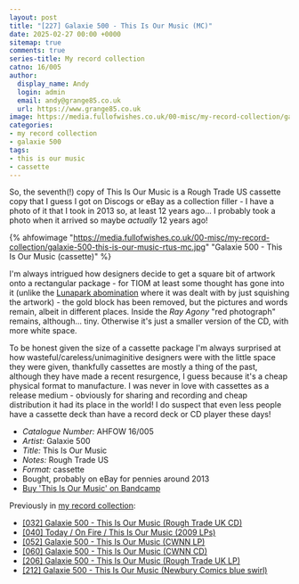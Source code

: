 ```yaml
---
layout: post
title: "[227] Galaxie 500 - This Is Our Music (MC)"
date: 2025-02-27 00:00 +0000
sitemap: true
comments: true
series-title: My record collection
catno: 16/005
author:
  display_name: Andy
  login: admin
  email: andy@grange85.co.uk
  url: https://www.grange85.co.uk
image: https://media.fullofwishes.co.uk/00-misc/my-record-collection/galaxie-500-this-is-our-music-rtus-mc.jpg
categories:
- my record collection
- galaxie 500
tags:
- this is our music
- cassette
---
```

So, the seventh(!) copy of This Is Our Music is a Rough Trade US cassette copy that I guess I got on Discogs or eBay as a collection filler - I have a photo of it that I took in 2013 so, at least 12 years ago... I probably took a photo when it arrived so maybe _actually_ 12 years ago!

{% ahfowimage "https://media.fullofwishes.co.uk/00-misc/my-record-collection/galaxie-500-this-is-our-music-rtus-mc.jpg" "Galaxie 500 - This Is Our Music (cassette)" %}

I'm always intrigued how designers decide to get a square bit of artwork onto a rectangular package - for TIOM at least some thought has gone into it (unlike the [Lunapark abomination](/2025/01/02/my-record-collection-luna-lunapark-elektra-cassette/) where it was dealt with by just squishing the artwork) - the gold block has been removed, but the pictures and words remain, albeit in different places. Inside the _Ray Agony_ "red photograph" remains, although... tiny. Otherwise it's just a smaller version of the CD, with more white space.

To be honest given the size of a cassette package I'm always surprised at how wasteful/careless/unimaginitive designers were with the little space they were given, thankfully cassettes are mostly a thing of the past, although they have made a recent resurgence, I guess because it's a cheap physical format to manufacture. I was never in love with cassettes as a release medium - obviously for sharing and recording and cheap distribution it had its place in the world! I do suspect that even less people have a cassette deck than have a record deck or CD player these days!

 - *Catalogue Number:* AHFOW 16/005
 - *Artist:* Galaxie 500
 - *Title:* This Is Our Music
 - *Notes:* Rough Trade US
 - *Format:* cassette
 - Bought, probably on eBay for pennies around 2013
 - [Buy 'This Is Our Music' on Bandcamp](https://galaxie500.bandcamp.com/album/this-is-our-music)

Previously in [my record collection](/category/my-record-collection):
 - [\[032\] Galaxie 500 - This Is Our Music (Rough Trade UK CD)](/2023/05/08/my-record-collection-032-galaxie-500-this-is-our-music/)
 - [\[040\] Today / On Fire / This Is Our Music (2009 LPs)](/2023/06/05/my-record-collection-040-today-on-fire-this-is-our-music/)
 - [\[052\] Galaxie 500 - This Is Our Music (CWNN LP)](/2023/07/17/my-record-collection-052-galaxie-500-this-is-our-music/)
 - [\[060\] Galaxie 500 - This Is Our Music (CWNN CD)](/2023/08/10/my-record-collection-059-galaxie-500-this-is-our-music/)
 - [\[206\] Galaxie 500 - This Is Our Music (Rough Trade UK LP)](/2024/12/12/my-record-collection-196-galaxie-500-this-is-our-music-rough-trade-lp/)
 - [\[212\] Galaxie 500 - This Is Our Music (Newbury Comics blue swirl)](/2025/01/06/my-record-collection-galaxie-500-this-is-our-music-newbury-comics-blue-swirl/)
